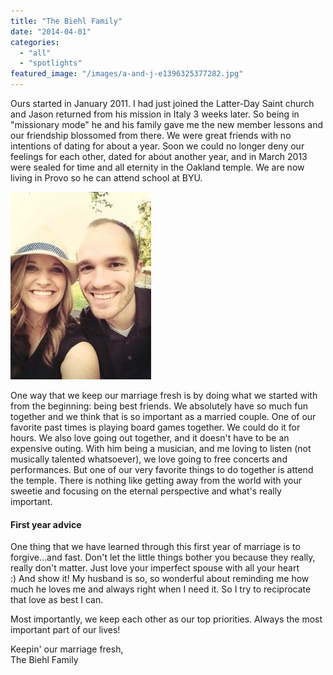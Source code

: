 ```yaml
---
title: "The Biehl Family"
date: "2014-04-01"
categories: 
  - "all"
  - "spotlights"
featured_image: "/images/a-and-j-e1396325377282.jpg"
---
```


Ours started in January 2011. I had just joined the Latter-Day Saint church and Jason returned from his mission in Italy 3 weeks later. So being in "missionary mode" he and his family gave me the new member lessons and our friendship blossomed from there. We were great friends with no intentions of dating for about a year. Soon we could no longer deny our feelings for each other, dated for about another year, and in March 2013 were sealed for time and all eternity in the Oakland temple. We are now living in Provo so he can attend school at BYU.

![biehl family, spotlights, newlywed couples, provo newlywed couples, byu newlyweds](/images/a-and-j-3-225x300.jpg)

One way that we keep our marriage fresh is by doing what we started with from the beginning: being best friends. We absolutely have so much fun together and we think that is so important as a married couple. One of our favorite past times is playing board games together. We could do it for hours. We also love going out together, and it doesn't have to be an expensive outing. With him being a musician, and me loving to listen (not musically talented whatsoever), we love going to free concerts and performances. But one of our very favorite things to do together is attend the temple. There is nothing like getting away from the world with your sweetie and focusing on the eternal perspective and what's really important.

#### First year advice

One thing that we have learned through this first year of marriage is to forgive…and fast. Don't let the little things bother you because they really, really don't matter. Just love your imperfect spouse with all your heart :) And show it! My husband is so, so wonderful about reminding me how much he loves me and always right when I need it. So I try to reciprocate that love as best I can.

Most importantly, we keep each other as our top priorities. Always the most important part of our lives!

Keepin' our marriage fresh,   
The Biehl Family
